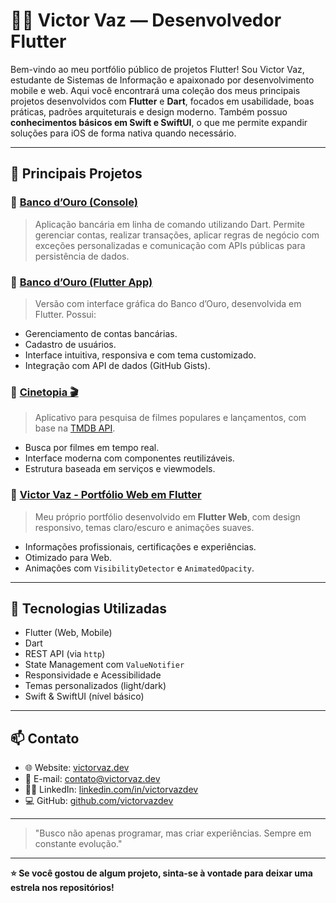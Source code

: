 
# 👨‍💻 Victor Vaz — Desenvolvedor Flutter

Bem-vindo ao meu portfólio público de projetos Flutter! Sou Victor Vaz, estudante de Sistemas de Informação e apaixonado por desenvolvimento mobile e web. Aqui você encontrará uma coleção dos meus principais projetos desenvolvidos com **Flutter** e **Dart**, focados em usabilidade, boas práticas, padrões arquiteturais e design moderno. Também possuo **conhecimentos básicos em Swift e SwiftUI**, o que me permite expandir soluções para iOS de forma nativa quando necessário.

---

## 🌟 Principais Projetos

### 🔹 [Banco d’Ouro (Console)](https://github.com/victorvazdev/dart_banco_douro)
> Aplicação bancária em linha de comando utilizando Dart. Permite gerenciar contas, realizar transações, aplicar regras de negócio com exceções personalizadas e comunicação com APIs públicas para persistência de dados.

### 🔹 [Banco d’Ouro (Flutter App)](https://github.com/victorvazdev/flutter_banco_douro)
> Versão com interface gráfica do Banco d’Ouro, desenvolvida em Flutter. Possui:
- Gerenciamento de contas bancárias.
- Cadastro de usuários.
- Interface intuitiva, responsiva e com tema customizado.
- Integração com API de dados (GitHub Gists).

### 🔹 [Cinetopia 🎬](https://github.com/victorvazdev/cinetopia)
> Aplicativo para pesquisa de filmes populares e lançamentos, com base na [TMDB API](https://www.themoviedb.org/).
- Busca por filmes em tempo real.
- Interface moderna com componentes reutilizáveis.
- Estrutura baseada em serviços e viewmodels.

### 🔹 [Victor Vaz - Portfólio Web em Flutter](https://github.com/victorvazdev/victor_vaz_portfolio)
> Meu próprio portfólio desenvolvido em **Flutter Web**, com design responsivo, temas claro/escuro e animações suaves.
- Informações profissionais, certificações e experiências.
- Otimizado para Web.
- Animações com `VisibilityDetector` e `AnimatedOpacity`.

---

## 🧰 Tecnologias Utilizadas

- Flutter (Web, Mobile)
- Dart
- REST API (via `http`)
- State Management com `ValueNotifier`
- Responsividade e Acessibilidade
- Temas personalizados (light/dark)
- Swift & SwiftUI (nível básico)

---

## 📫 Contato

- 🌐 Website: [victorvaz.dev](https://victorvaz.dev)
- 📧 E-mail: contato@victorvaz.dev
- 🧑‍💼 LinkedIn: [linkedin.com/in/victorvazdev](https://www.linkedin.com/in/victorvazdev)
- 💻 GitHub: [github.com/victorvazdev](https://github.com/victorvazdev)

---

> "Busco não apenas programar, mas criar experiências. Sempre em constante evolução."

---

**⭐ Se você gostou de algum projeto, sinta-se à vontade para deixar uma estrela nos repositórios!**
